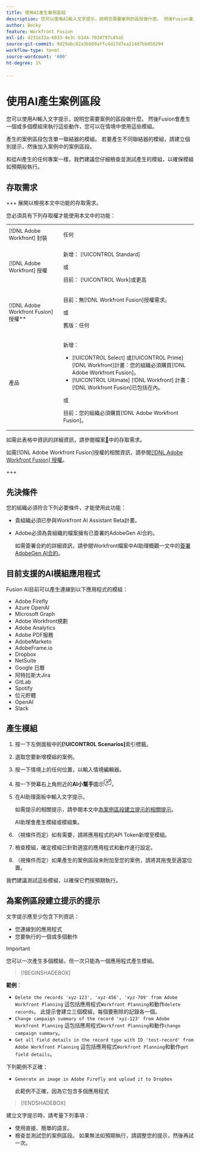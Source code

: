```yaml
---
title: 使用AI產生案例區段
description: 您可以使用AI輸入文字提示，說明您需要案例的區段做什麼。 然後Fusion會產生一個或多個模組來執行這些動作，您可以在情境中使用這些模組。
author: Becky
feature: Workfront Fusion
exl-id: d231e33a-6033-4e3c-b1d4-7034797c45a5
source-git-commit: 9d29abc82a3bb09affc4d17d7ea214d7bb850294
workflow-type: tm+mt
source-wordcount: '600'
ht-degree: 1%

---
```


# 使用AI產生案例區段

<!--DO NOT DELETE - linked through CSH-->

<!--Check if this is in GA before repo goes live. If not, hide this article.-->

<!--Check if they need to have signed the rider and stuff-->

您可以使用AI輸入文字提示，說明您需要案例的區段做什麼。 然後Fusion會產生一個或多個模組來執行這些動作，您可以在情境中使用這些模組。

產生的案例區段包含單一聯結器的模組。 若要產生不同聯結器的模組，請建立個別提示，然後加入案例中的案例區段。

和從AI產生的任何專案一樣，我們建議您仔細檢查並測試產生的模組，以確保模組如預期般執行。

## 存取需求

+++ 展開以檢視本文中功能的存取需求。

您必須具有下列存取權才能使用本文中的功能：

<table style="table-layout:auto">
 <col> 
 <col> 
 <tbody> 
  <tr> 
   <td role="rowheader">[!DNL Adobe Workfront] 封裝</td> 
   <td> <p>任何</p> </td> 
  </tr> 
  <tr data-mc-conditions=""> 
   <td role="rowheader">[!DNL Adobe Workfront] 授權</td> 
   <td> <p>新增： [!UICONTROL Standard]</p><p>或</p><p>目前： [!UICONTROL Work]或更高</p> </td> 
  </tr> 
  <tr> 
   <td role="rowheader">[!DNL Adobe Workfront Fusion] 授權**</td> 
   <td>
   <p>目前：無[!DNL Workfront Fusion]授權需求。</p>
   <p>或</p>
   <p>舊版：任何 </p>
   </td> 
  </tr> 
  <tr> 
   <td role="rowheader">產品</td> 
   <td>
   <p>新增：</p> <ul><li>[!UICONTROL Select] 或[!UICONTROL Prime] [!DNL Workfront]計畫：您的組織必須購買[!DNL Adobe Workfront Fusion]。</li><li>[!UICONTROL Ultimate] [!DNL Workfront] 計畫： [!DNL Workfront Fusion]已包括在內。</li></ul>
   <p>或</p>
   <p>目前：您的組織必須購買[!DNL Adobe Workfront Fusion]。</p>
   </td> 
  </tr>
 </tbody> 
</table>

如需此表格中資訊的詳細資訊，請參閱檔案[&#128279;](/help/workfront-fusion/references/licenses-and-roles/access-level-requirements-in-documentation.md)中的存取需求。

如需[!DNL Adobe Workfront Fusion]授權的相關資訊，請參閱[[!DNL Adobe Workfront Fusion] 授權](/help/workfront-fusion/set-up-and-manage-workfront-fusion/licensing-operations-overview/license-automation-vs-integration.md)。

+++

## 先決條件

您的組織必須符合下列必要條件，才能使用此功能：

* 貴組織必須已參與Workfront AI Assistant Beta計畫。
* Adobe必須為貴組織的檔案擁有已簽署的AdobeGen AI合約。

  如需簽署合約的詳細資訊，請參閱Workfront檔案中AI助理概觀一文中的[簽署AdobeGen AI合約](https://experienceleague.adobe.com/zh-hant/docs/workfront/using/basics/ai-assistant/ai-assistant-overview#sign-the-adobe-gen-ai-agreement)。

## 目前支援的AI模組應用程式

Fusion AI目前可以產生連線到以下應用程式的模組：

* Adobe Firefly
* Azure OpenAI
* Microsoft Graph
* Adobe Workfront規劃
* Adobe Analytics
* Adobe PDF服務
* AdobeMarketo
* AdobeFrame.io
* Dropbox
* NetSuite
* Google 日曆
* 阿特拉斯大Jira
* GitLab
* Spotify
* 位元貯體
* OpenAI
* Slack

## 產生模組

1. 按一下左側面板中的&#x200B;**[!UICONTROL Scenarios]**&#x200B;索引標籤。
1. 選取您要新增模組的案例。
1. 按一下情境上的任何位置，以輸入情境編輯器。
1. 按一下熒幕右上角附近的&#x200B;**AI小幫手**&#x200B;圖示![AI小幫手圖示](assets/ai-assistant-icon.png)。
1. 在AI助理面板中輸入文字提示。

   如需提示的相關提示，請參閱本文中[為案例區段建立提示的相關提示](#tips-for-creating-prompts-for-scenario-segments)。

   AI助理會產生模組或模組集。
1. （視條件而定）如有需要，請將應用程式的API Token新增至模組。
1. 檢查模組，確定模組已針對適當的應用程式和動作進行設定。
1. （視條件而定）如果產生的案例區段未附加至您的案例，請將其拖曳至適當位置。

我們建議測試這些模組，以確保它們按預期執行。

## 為案例區段建立提示的提示

文字提示應至少包含下列資訊：

* 您連線到的應用程式
* 您要執行的一個或多個動作

>[!IMPORTANT]
>
>您可以一次產生多個模組，但一次只能為一個應用程式產生模組。

>[!BEGINSHADEBOX]

**範例**：

* `Delete the records 'xyz-123', 'xyz-456', 'xyz-789' from Adobe Workfront Planning`
這包括應用程式`Workfront Planning`和動作`delete records`。 此提示會建立三個模組，每個要刪除的記錄各一個。
* `Change campaign summary of the record 'xyz-123' from Adobe Workfront Planning`
這包括應用程式`Workfront Planning`和動作`change campaign summary`。
* `Get all field details in the record type with ID 'test-record' from Adobe Workfront Planning`
這包括應用程式`Workfront Planning`和動作`get field details`。

下列範例不正確：

* `Generate an image in Adobe Firefly and upload it to Dropbox`

  此範例不正確，因為它包含多個應用程式

>[!ENDSHADEBOX]

建立文字提示時，請考量下列事項：

* 使用直接、簡單的語言。
* 檢查並測試您的案例區段。 如果無法如預期執行，請調整您的提示，然後再試一次。
